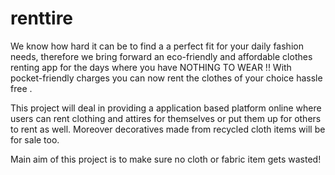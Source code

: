 # renttire
We know how hard it can be to find a a perfect fit for your daily fashion needs, therefore we bring forward an eco-friendly and affordable clothes renting app for the days where you have NOTHING TO WEAR !! With pocket-friendly charges you can now rent the clothes of your choice hassle free .

This project will deal in providing a application based platform online where users can rent clothing and attires for themselves or put them up for others to rent as well. Moreover decoratives made from recycled cloth items will be for sale too.

Main aim of this project is to make sure no cloth or fabric item gets wasted!
